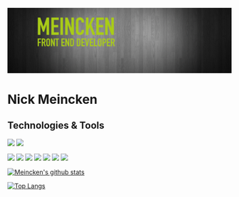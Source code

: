 [![Header](https://raw.githubusercontent.com/meincken/meincken/master/meincken-header.png "Header")](https://nickmeincken.me/)

# Nick Meincken 

## Technologies & Tools
![](https://img.shields.io/badge/OS-Apple-informational?style=flat&logo=Apple&logoColor=white&color=2bbc8a)
![](https://img.shields.io/badge/Editor-Atom-informational?style=flat&logo=Atom&logoColor=white&color=2bbc8a)

![](https://img.shields.io/badge/Code-HTML5-informational?style=flat&logo=HTML5&logoColor=white&color=2bbc8a)
![](https://img.shields.io/badge/Code-JavaScript-informational?style=flat&logo=JavaScript&logoColor=white&color=2bbc8a)
![](https://img.shields.io/badge/Code-CSS3-informational?style=flat&logo=CSS3&logoColor=white&color=2bbc8a)
![](https://img.shields.io/badge/Code-Gatsby-informational?style=flat&logo=Gatsby&logoColor=white&color=2bbc8a)
![](https://img.shields.io/badge/Code-React-informational?style=flat&logo=React&logoColor=white&color=2bbc8a)
![](https://img.shields.io/badge/Code-Sass-informational?style=flat&logo=Sass&logoColor=white&color=2bbc8a)
![](https://img.shields.io/badge/Code-PostCSS-informational?style=flat&logo=PostCSS&logoColor=white&color=2bbc8a)

[![Meincken's github stats](https://github-readme-stats.vercel.app/api?username=meincken&hide=contribs,prs&show_icons=true&theme=dark)](https://github.com/meincken/github-readme-stats)

[![Top Langs](https://github-readme-stats.vercel.app/api/top-langs/?username=meincken&theme=dark&layout=compact)](https://github.com/meincken/github-readme-stats)
